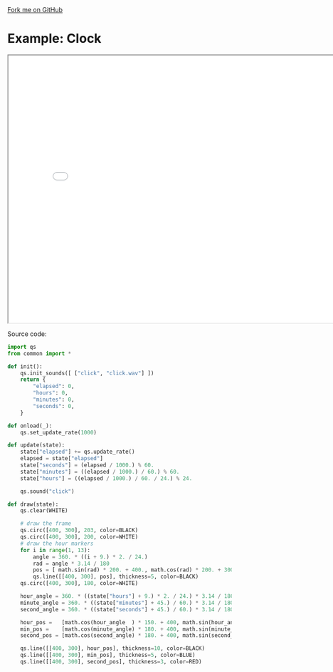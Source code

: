 <link rel="stylesheet" href="https://cdnjs.cloudflare.com/ajax/libs/github-fork-ribbon-css/0.2.2/gh-fork-ribbon.min.css" />
<a class="github-fork-ribbon right-bottom fixed" href="http://github.com/pickitup247/pyckitup" data-ribbon="Fork me on GitHub" title="Fork me on GitHub">Fork me on GitHub</a>

# Example: Clock

<iframe src="/clock" width="800" height="600"></iframe>

Source code:


```python
import qs
from common import *

def init():
    qs.init_sounds([ ["click", "click.wav"] ])
    return {
        "elapsed": 0,
        "hours": 0,
        "minutes": 0,
        "seconds": 0,
    }

def onload(_):
    qs.set_update_rate(1000)

def update(state):
    state["elapsed"] += qs.update_rate()
    elapsed = state["elapsed"]
    state["seconds"] = (elapsed / 1000.) % 60.
    state["minutes"] = ((elapsed / 1000.) / 60.) % 60.
    state["hours"] = ((elapsed / 1000.) / 60. / 24.) % 24.

    qs.sound("click")

def draw(state):
    qs.clear(WHITE)

    # draw the frame
    qs.circ([400, 300], 203, color=BLACK)
    qs.circ([400, 300], 200, color=WHITE)
    # draw the hour markers
    for i in range(1, 13):
        angle = 360. * ((i + 9.) * 2. / 24.)
        rad = angle * 3.14 / 180
        pos = [ math.sin(rad) * 200. + 400., math.cos(rad) * 200. + 300. ]
        qs.line([[400, 300], pos], thickness=5, color=BLACK)
    qs.circ([400, 300], 180, color=WHITE)

    hour_angle = 360. * ((state["hours"] + 9.) * 2. / 24.) * 3.14 / 180
    minute_angle = 360. * ((state["minutes"] + 45.) / 60.) * 3.14 / 180
    second_angle = 360. * ((state["seconds"] + 45.) / 60.) * 3.14 / 180

    hour_pos =   [math.cos(hour_angle  ) * 150. + 400, math.sin(hour_angle)* 150 + 300]
    min_pos =    [math.cos(minute_angle) * 180. + 400, math.sin(minute_angle) * 180+ 300]
    second_pos = [math.cos(second_angle) * 180. + 400, math.sin(second_angle) * 180. + 300]

    qs.line([[400, 300], hour_pos], thickness=10, color=BLACK)
    qs.line([[400, 300], min_pos], thickness=5, color=BLUE)
    qs.line([[400, 300], second_pos], thickness=3, color=RED)
```